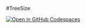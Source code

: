 #TreeSize

[![Open in GitHub Codespaces](https://github.com/codespaces/badge.svg)](https://codespaces.new/enlien/TreeSize)